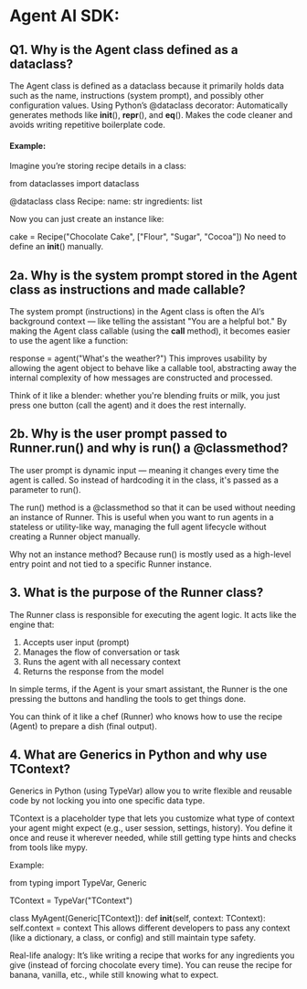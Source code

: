 # Agent AI SDK:
## Q1. Why is the Agent class defined as a dataclass?
The Agent class is defined as a dataclass because it primarily holds data such as the name, instructions (system prompt), and possibly other configuration values. Using Python’s @dataclass decorator:
Automatically generates methods like __init__(), __repr__(), and __eq__().
Makes the code cleaner and avoids writing repetitive boilerplate code.

#### Example:
Imagine you’re storing recipe details in a class:

from dataclasses import dataclass

@dataclass
class Recipe:
    name: str
    ingredients: list
    
Now you can just create an instance like:

cake = Recipe("Chocolate Cake", ["Flour", "Sugar", "Cocoa"])
No need to define an __init__() manually.

## 2a. Why is the system prompt stored in the Agent class as instructions and made callable?
The system prompt (instructions) in the Agent class is often the AI’s background context — like telling the assistant "You are a helpful bot."
By making the Agent class callable (using the __call__ method), it becomes easier to use the agent like a function:

response = agent("What's the weather?")
This improves usability by allowing the agent object to behave like a callable tool, abstracting away the internal complexity of how messages are constructed and processed.

Think of it like a blender: whether you're blending fruits or milk, you just press one button (call the agent) and it does the rest internally.

## 2b. Why is the user prompt passed to Runner.run() and why is run() a @classmethod?
The user prompt is dynamic input — meaning it changes every time the agent is called. So instead of hardcoding it in the class, it's passed as a parameter to run().

The run() method is a @classmethod so that it can be used without needing an instance of Runner. This is useful when you want to run agents in a stateless or utility-like way, managing the full agent lifecycle without creating a Runner object manually.

Why not an instance method?
Because run() is mostly used as a high-level entry point and not tied to a specific Runner instance.

## 3. What is the purpose of the Runner class?
The Runner class is responsible for executing the agent logic. It acts like the engine that:
1. Accepts user input (prompt)
2. Manages the flow of conversation or task
3. Runs the agent with all necessary context
4. Returns the response from the model

In simple terms, if the Agent is your smart assistant, the Runner is the one pressing the buttons and handling the tools to get things done.

You can think of it like a chef (Runner) who knows how to use the recipe (Agent) to prepare a dish (final output).

## 4. What are Generics in Python and why use TContext?
Generics in Python (using TypeVar) allow you to write flexible and reusable code by not locking you into one specific data type.

TContext is a placeholder type that lets you customize what type of context your agent might expect (e.g., user session, settings, history). You define it once and reuse it wherever needed, while still getting type hints and checks from tools like mypy.

Example:

from typing import TypeVar, Generic

TContext = TypeVar("TContext")

class MyAgent(Generic[TContext]):
    def __init__(self, context: TContext):
        self.context = context
This allows different developers to pass any context (like a dictionary, a class, or config) and still maintain type safety.

Real-life analogy:
It’s like writing a recipe that works for any ingredients you give (instead of forcing chocolate every time). You can reuse the recipe for banana, vanilla, etc., while still knowing what to expect.
